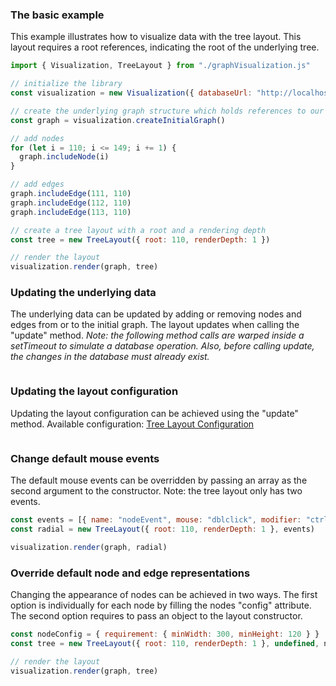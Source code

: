 ### The basic example

This example illustrates how to visualize data with the tree layout. This layout requires a root references, indicating the root of the underlying tree.

```javascript
import { Visualization, TreeLayout } from "./graphVisualization.js"

// initialize the library
const visualization = new Visualization({ databaseUrl: "http://localhost:3001", nodeEndpoint: "node-data", edgeEndpoint: "edge-data" })

// create the underlying graph structure which holds references to our data
const graph = visualization.createInitialGraph()

// add nodes
for (let i = 110; i <= 149; i += 1) {
  graph.includeNode(i)
}

// add edges
graph.includeEdge(111, 110)
graph.includeEdge(112, 110)
graph.includeEdge(113, 110)

// create a tree layout with a root and a rendering depth
const tree = new TreeLayout({ root: 110, renderDepth: 1 })

// render the layout 
visualization.render(graph, tree)

```

### Updating the underlying data

The underlying data can be updated by adding or removing nodes and edges from or to the initial graph. The layout updates when calling the "update" method. <em>Note: the following method calls are warped inside a setTimeout to simulate a database operation. Also, before calling update, the changes in the database must already exist.</em>

```javascript

```

### Updating the layout configuration

Updating the layout configuration can be achieved using the "update" method. Available configuration: [Tree Layout Configuration](./TreeLayoutConfiguration.html)

```javascript

```

### Change default mouse events

The default mouse events can be overridden by passing an array as the second argument to the constructor. Note: the tree layout only has two events.

```javascript
const events = [{ name: "nodeEvent", mouse: "dblclick", modifier: "ctrlKey" }]
const radial = new TreeLayout({ root: 110, renderDepth: 1 }, events)

visualization.render(graph, radial)
```

### Override default node and edge representations

Changing the appearance of nodes can be achieved in two ways. The first option is individually for each node by filling the nodes "config" attribute. The second option requires to pass an object to the layout constructor.

```javascript
const nodeConfig = { requirement: { minWidth: 300, minHeight: 120 } }
const tree = new TreeLayout({ root: 110, renderDepth: 1 }, undefined, nodeConfig)

// render the layout 
visualization.render(graph, tree)
```